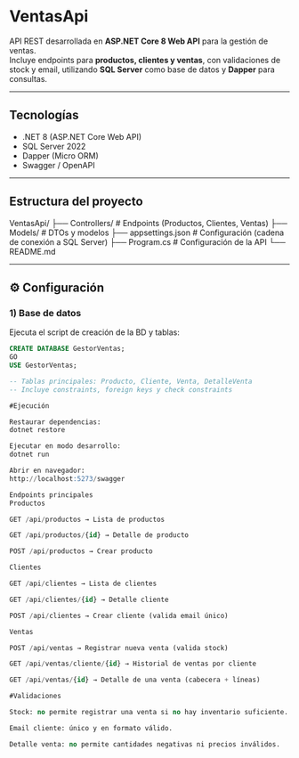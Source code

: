 # VentasApi

API REST desarrollada en **ASP.NET Core 8 Web API** para la gestión de ventas.  
Incluye endpoints para **productos, clientes y ventas**, con validaciones de stock y email, utilizando **SQL Server** como base de datos y **Dapper** para consultas.

---

##  Tecnologías
- .NET 8 (ASP.NET Core Web API)
- SQL Server 2022
- Dapper (Micro ORM)
- Swagger / OpenAPI

---

## Estructura del proyecto
VentasApi/
├── Controllers/ # Endpoints (Productos, Clientes, Ventas)
├── Models/ # DTOs y modelos
├── appsettings.json # Configuración (cadena de conexión a SQL Server)
├── Program.cs # Configuración de la API
└── README.md


---

## ⚙️ Configuración

### 1) Base de datos
Ejecuta el script de creación de la BD y tablas:

```sql
CREATE DATABASE GestorVentas;
GO
USE GestorVentas;

-- Tablas principales: Producto, Cliente, Venta, DetalleVenta
-- Incluye constraints, foreign keys y check constraints

#Ejecución

Restaurar dependencias:
dotnet restore

Ejecutar en modo desarrollo:
dotnet run

Abrir en navegador:
http://localhost:5273/swagger

Endpoints principales
Productos

GET /api/productos → Lista de productos

GET /api/productos/{id} → Detalle de producto

POST /api/productos → Crear producto

Clientes

GET /api/clientes → Lista de clientes

GET /api/clientes/{id} → Detalle cliente

POST /api/clientes → Crear cliente (valida email único)

Ventas

POST /api/ventas → Registrar nueva venta (valida stock)

GET /api/ventas/cliente/{id} → Historial de ventas por cliente

GET /api/ventas/{id} → Detalle de una venta (cabecera + líneas)

#Validaciones

Stock: no permite registrar una venta si no hay inventario suficiente.

Email cliente: único y en formato válido.

Detalle venta: no permite cantidades negativas ni precios inválidos.
